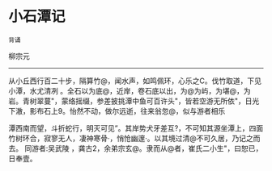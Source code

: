 # 小石潭记

`背诵`

柳宗元

---

从小丘西行百二十步，隔算竹@，闻水声，如鸣佩环，心乐之C。伐竹取道，下见小潭，水尤清冽 。全石以为底@，近岸，卷石底以出，为@为屿，为堪@，为岩。青树翠蔓"，蒙络摇缀，参差披挑潭中鱼可百许头"，皆若空游无所依"，日光下澈，影布石上9。怡然不动，做尔远逝，往来翁忽@，似与游者相乐

潭西南而望，斗折蛇行，明灭可见”。其岸势犬牙差互?，不可知其源坐潭上，四面竹树环合，寂寥无人，凄神寒骨·，悄怆幽邃·。以其境过清@不可久居，乃记之而去。
同游者:吴武陵 ，龚古2，余弟宗玄@。隶而从@者，崔氏二小生"，曰恕已，日奉壹。
